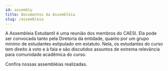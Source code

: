 ```yaml
---
id: assembly
title: Documentos da Assembléia
slug: /assembleia
---
```


A  Assembleia Estudantil é uma reunião dos membros do CAESI. Ela pode ser convocada tanto pela Diretoria da entidade, quanto por um grupo mínimo de estudantes estipulado em estatuto. Nela, os estudantes do curso tem direito à voto e à fala e são discutidos assuntos de extrema relevância para comunidade acadêmica do curso.

Confira nossas assembléias realizadas.